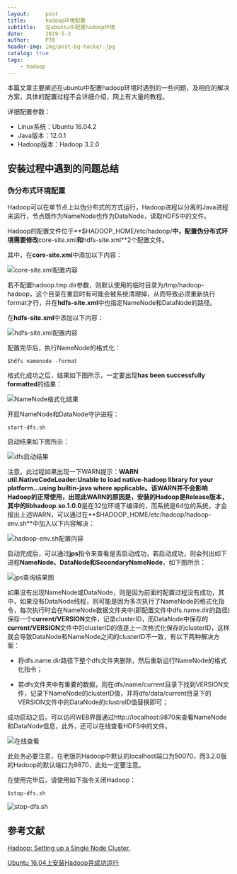 ```yaml
---
layout:     post                    
title:      hadoop环境配置               
subtitle:   在ubuntu中配置hadoop环境
date:       2019-5-3              
author:     P70                      
header-img: img/post-bg-hacker.jpg    
catalog: true                       
tags:                               
    - hadoop
---
```


本篇文章主要阐述在ubuntu中配置hadoop环境时遇到的一些问题，及相应的解决方案，具体的配置过程不会详细介绍，网上有大量的教程。

详细配置参数：

- Linux系统：Ubuntu 16.04.2
- Java版本：12.0.1
- Hadoop版本：Hadoop 3.2.0

## 安装过程中遇到的问题总结

### 伪分布式环境配置

Hadoop可以在单节点上以伪分布式的方式运行，Hadoop进程以分离的Java进程来运行，节点既作为NameNode也作为DataNode，读取HDFS中的文件。

Hadoop的配置文件位于**$HADOOP_HOME/etc/hadoop/**中，配置伪分布式环境需要修改**core-site.xml**和**hdfs-site.xml**2个配置文件。

其中，在**core-site.xml**中添加以下内容：

![core-site.xml配置内容](https://github.com/SadMathLovergo/SadMathLovergo.github.io/blob/master/img/2019-5-3/core-site.png?raw=true)

若不配置hadoop.tmp.dir参数，则默认使用的临时目录为/tmp/hadoop-hadoop，这个目录在重启时有可能会被系统清理掉，从而导致必须重新执行format才行，并在**hdfs-site.xml**中也指定NameNode和DataNode的路径。

在**hdfs-site.xml**中添加以下内容：

![hdfs-site.xml配置内容](https://github.com/SadMathLovergo/SadMathLovergo.github.io/blob/master/img/2019-5-3/hdfs-site.png?raw=true)

配置完毕后，执行NameNode的格式化：

`$hdfs namenode -format`

格式化成功之后，结果如下图所示，一定要出现**has been successfully formatted**的结果：

![NameNode格式化结果](https://github.com/SadMathLovergo/SadMathLovergo.github.io/blob/master/img/2019-5-3/namenode-format.png?raw=true)

开启NameNode和DataNode守护进程：

`start-dfs.sh`

启动结果如下图所示：

![dfs启动结果](https://github.com/SadMathLovergo/SadMathLovergo.github.io/blob/master/img/2019-5-3/start-dfs.png?raw=true)

注意，此过程如果出现一下WARN提示：**WARN util.NativeCodeLoader:Unable to load native-hadoop library for your platform...using builtin-java where applicable。**该WARN并不会影响Hadoop的正常使用，出现此WARN的原因是，安装的Hadoop是Release版本，其中的**libhadoop.so.1.0.0**是在32位环境下编译的，而系统是64位的系统，才会报出上述WARN，可以通过在**$HADOOP_HOME/etc/hadoop/hadoop-env.sh**中加入以下内容解决：

![hadoop-env.sh配置内容](https://github.com/SadMathLovergo/SadMathLovergo.github.io/blob/master/img/2019-5-3/hadoop-env.png?raw=true)

启动完成后，可以通过**jps**指令来查看是否启动成功，若启动成功，则会列出如下进程**NameNode、DataNode和SecondaryNameNode**，如下图所示：

![jps查询结果图](https://github.com/SadMathLovergo/SadMathLovergo.github.io/blob/master/img/2019-5-3/jps.png?raw=true)

如果没有出现NameNode或DataNode，则是因为前面的配置过程没有成功，其中，如果没有DataNode线程，则可能是因为多次执行了NameNode的格式化指令，每次执行时会在NameNode数据文件夹中(即配置文件中dfs.name.dir的路径)保存一个**current/VERSION**文件，记录clusterID，而DataNode中保存的**current/VERSION**文件中的clusterID的值是上一次格式化保存的clusterID，这样就会导致DataNode和NameNode之间的clusterID不一致，有以下两种解决方案：

- 将dfs.name.dir路径下整个dfs文件夹删除，然后重新运行NameNode的格式化指令；

- 若dfs文件夹中有重要的数据，则在dfs/name/current目录下找到VERSION文件，记录下NameNode的clusterID值，并将dfs/data/current目录下的VERSION文件中的DataNode的clustreID值替换即可；

成功启动之后，可以访问WEB界面通过http://localhost:9870来查看NameNode和DataNode信息，此外，还可以在线查看HDFS中的文件。

![在线查看](https://github.com/SadMathLovergo/SadMathLovergo.github.io/blob/master/img/2019-5-3/localhost.png?raw=true)

此处务必要注意，在老版的Hadoop中默认的localhost端口为50070，而3.2.0版的Hadoop的默认端口为9870，此处一定要注意。

在使用完毕后，请使用如下指令关闭Hadoop：

`$stop-dfs.sh`

![stop-dfs.sh](https://github.com/SadMathLovergo/SadMathLovergo.github.io/blob/master/img/2019-5-3/stop-dfs.png?raw=true)

## 参考文献

[Hadoop: Setting up a Single Node Cluster.](<https://hadoop.apache.org/docs/r3.2.0/hadoop-project-dist/hadoop-common/SingleCluster.html>)

[Ubuntu 16.04上安装Hadoop并成功运行](<https://wangchangchung.github.io/2017/09/28/Ubuntu-16-04%E4%B8%8A%E5%AE%89%E8%A3%85Hadoop%E5%B9%B6%E6%88%90%E5%8A%9F%E8%BF%90%E8%A1%8C/>)

